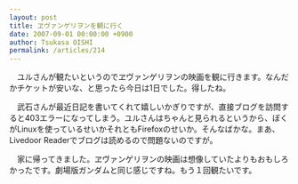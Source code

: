 ```yaml
---
layout: post
title: ヱヴァンゲリヲンを観に行く
date: 2007-09-01 00:00:00 +0900
author: Tsukasa OISHI
permalink: /articles/214
---
```



　ユルさんが観たいというのでヱヴァンゲリヲンの映画を観に行きます。なんだかチケットが安いな、と思ったら今日は1日でした。得したね。  

　武石さんが最近日記を書いてくれて嬉しいかぎりですが、直接ブログを訪問すると403エラーになってしまう。ユルさんはちゃんと見られるというから、ぼくがLinuxを使っているせいかそれともFirefoxのせいか。そんなばかな。まあ、Livedoor Readerでブログは読めるので問題ないのですが。  

　家に帰ってきました。ヱヴァンゲリヲンの映画は想像していたよりもおもしろかったです。劇場版ガンダムと同じ感じですね。もう１回観たいです。  

